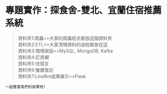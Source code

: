 # 專題實作：探食舍-雙北、宜蘭住宿推薦系統
> 資料夾1:爬蟲>>大家的爬蟲程式都放這個資料夾\
> 資料夾2:ETL>>大家清理資料的過程都放在這\
> 資料夾3:環境架設>>MySQL, MongoDB, Kafka\
> 資料夾4:訂房網\
> 資料夾5:住宿文\
> 資料夾6:餐廳食記\
> 資料夾7:LineBot成果展示>>Flask

    一起豐富我們的成果吧!

